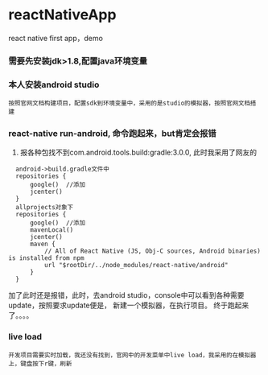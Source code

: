 # reactNativeApp
react native first app，demo

### 需要先安装jdk>1.8,配置java环境变量
### 本人安装android studio
    按照官网文档构建项目，配置sdk到环境变量中，采用的是studio的模拟器，按照官网文档搭建
### react-native run-android, 命令跑起来，but肯定会报错
  1. 报各种包找不到com.android.tools.build:gradle:3.0.0, 此时我采用了网友的
  ```
    android->build.gradle文件中
    repositories {
        google()  //添加
        jcenter()
    }
    allprojects对象下
    repositories {
        google()  //添加
        mavenLocal()
        jcenter()
        maven {
            // All of React Native (JS, Obj-C sources, Android binaries) is installed from npm
            url "$rootDir/../node_modules/react-native/android"
        }
    }
  ```
  加了此时还是报错，此时，去android studio，console中可以看到各种需要update，按照要求update便是， 新建一个模拟器，在执行项目。 终于跑起来了。。。。
  
  ### live load
    开发项目需要实时加载，我还没有找到，官网中的开发菜单中live load，我采用的在模拟器上，键盘按下r键，刷新
